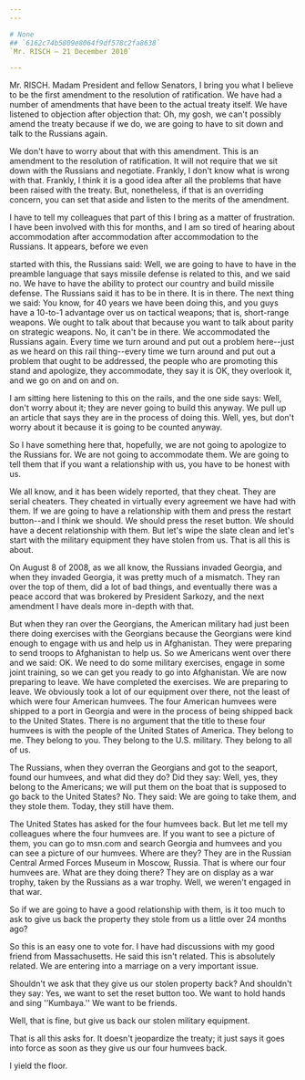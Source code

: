 ```yaml
---
---

# None
## `6162c74b5809e8064f9df578c2fa8638`
`Mr. RISCH — 21 December 2010`

---
```



Mr. RISCH. Madam President and fellow Senators, I bring you what I 
believe to be the first amendment to the resolution of ratification. We 
have had a number of amendments that have been to the actual treaty 
itself. We have listened to objection after objection that: Oh, my 
gosh, we can't possibly amend the treaty because if we do, we are going 
to have to sit down and talk to the Russians again.

We don't have to worry about that with this amendment. This is an 
amendment to the resolution of ratification. It will not require that 
we sit down with the Russians and negotiate. Frankly, I don't know what 
is wrong with that. Frankly, I think it is a good idea after all the 
problems that have been raised with the treaty. But, nonetheless, if 
that is an overriding concern, you can set that aside and listen to the 
merits of the amendment.

I have to tell my colleagues that part of this I bring as a matter of 
frustration. I have been involved with this for months, and I am so 
tired of hearing about accommodation after accommodation after 
accommodation to the Russians. It appears, before we even


started with this, the Russians said: Well, we are going to have to 
have in the preamble language that says missile defense is related to 
this, and we said no. We have to have the ability to protect our 
country and build missile defense. The Russians said it has to be in 
there. It is in there. The next thing we said: You know, for 40 years 
we have been doing this, and you guys have a 10-to-1 advantage over us 
on tactical weapons; that is, short-range weapons. We ought to talk 
about that because you want to talk about parity on strategic weapons. 
No, it can't be in there. We accommodated the Russians again. Every 
time we turn around and put out a problem here--just as we heard on 
this rail thing--every time we turn around and put out a problem that 
ought to be addressed, the people who are promoting this stand and 
apologize, they accommodate, they say it is OK, they overlook it, and 
we go on and on and on.

I am sitting here listening to this on the rails, and the one side 
says: Well, don't worry about it; they are never going to build this 
anyway. We pull up an article that says they are in the process of 
doing this. Well, yes, but don't worry about it because it is going to 
be counted anyway.

So I have something here that, hopefully, we are not going to 
apologize to the Russians for. We are not going to accommodate them. We 
are going to tell them that if you want a relationship with us, you 
have to be honest with us.

We all know, and it has been widely reported, that they cheat. They 
are serial cheaters. They cheated in virtually every agreement we have 
had with them. If we are going to have a relationship with them and 
press the restart button--and I think we should. We should press the 
reset button. We should have a decent relationship with them. But let's 
wipe the slate clean and let's start with the military equipment they 
have stolen from us. That is all this is about.

On August 8 of 2008, as we all know, the Russians invaded Georgia, 
and when they invaded Georgia, it was pretty much of a mismatch. They 
ran over the top of them, did a lot of bad things, and eventually there 
was a peace accord that was brokered by President Sarkozy, and the next 
amendment I have deals more in-depth with that.

But when they ran over the Georgians, the American military had just 
been there doing exercises with the Georgians because the Georgians 
were kind enough to engage with us and help us in Afghanistan. They 
were preparing to send troops to Afghanistan to help us. So we 
Americans went over there and we said: OK. We need to do some military 
exercises, engage in some joint training, so we can get you ready to go 
into Afghanistan. We are now preparing to leave. We have completed the 
exercises. We are preparing to leave. We obviously took a lot of our 
equipment over there, not the least of which were four American 
humvees. The four American humvees were shipped to a port in Georgia 
and were in the process of being shipped back to the United States. 
There is no argument that the title to these four humvees is with the 
people of the United States of America. They belong to me. They belong 
to you. They belong to the U.S. military. They belong to all of us.

The Russians, when they overran the Georgians and got to the seaport, 
found our humvees, and what did they do? Did they say: Well, yes, they 
belong to the Americans; we will put them on the boat that is supposed 
to go back to the United States? No. They said: We are going to take 
them, and they stole them. Today, they still have them.

The United States has asked for the four humvees back. But let me 
tell my colleagues where the four humvees are. If you want to see a 
picture of them, you can go to msn.com and search Georgia and humvees 
and you can see a picture of our humvees. Where are they? They are in 
the Russian Central Armed Forces Museum in Moscow, Russia. That is 
where our four humvees are. What are they doing there? They are on 
display as a war trophy, taken by the Russians as a war trophy. Well, 
we weren't engaged in that war.

So if we are going to have a good relationship with them, is it too 
much to ask to give us back the property they stole from us a little 
over 24 months ago?

So this is an easy one to vote for. I have had discussions with my 
good friend from Massachusetts. He said this isn't related. This is 
absolutely related. We are entering into a marriage on a very important 
issue.

Shouldn't we ask that they give us our stolen property back? And 
shouldn't they say: Yes, we want to set the reset button too. We want 
to hold hands and sing ''Kumbaya.'' We want to be friends.

Well, that is fine, but give us back our stolen military equipment.

That is all this asks for. It doesn't jeopardize the treaty; it just 
says it goes into force as soon as they give us our four humvees back.

I yield the floor.